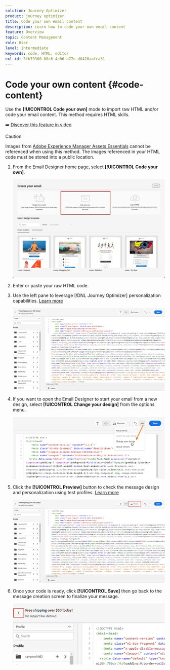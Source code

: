 ```yaml
---
solution: Journey Optimizer
product: journey optimizer
title: Code your own email content
description: Learn how to code your own email content
feature: Overview
topic: Content Management
role: User
level: Intermediate
keywords: code, HTML, editor
exl-id: 5fb79300-08c6-4c06-a77c-d0420aafca31
---
```

# Code your own content {#code-content}

Use the **[!UICONTROL Code your own]** mode to import raw HTML and/or code your email content. This method requires HTML skills.

➡️ [Discover this feature in video](#video)

>[!CAUTION]
>
> Images from [Adobe Experience Manager Assets Essentials](assets-essentials.md) cannot be referenced when using this method. The images referenced in your HTML code must be stored into a public location. 

1. From the Email Designer home page, select **[!UICONTROL Code your own]**.

    ![](assets/code-your-own.png)

1. Enter or paste your raw HTML code. 

1. Use the left pane to leverage [!DNL Journey Optimizer] personalization capabilities. [Learn more](../personalization/personalize.md)

    ![](assets/code-editor.png)

1. If you want to open the Email Designer to start your email from a new design, select **[!UICONTROL Change your design]** from the options menu.
    
    ![](assets/code-editor-change-design.png)

1. Click the **[!UICONTROL Preview]** button to check the message design and personalization using test profiles. [Learn more](preview.md)

    ![](assets/code-editor-preview.png)

1. Once your code is ready, click **[!UICONTROL Save]** then go back to the message creation screen to finalize your message.

    ![](assets/code-editor-save.png)
